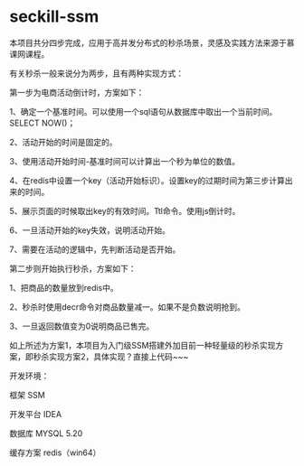 # seckill-ssm
本项目共分四步完成，应用于高并发分布式的秒杀场景，灵感及实践方法来源于慕课网课程。

有关秒杀一般来说分为两步，且有两种实现方式：

第一步为电商活动倒计时，方案如下：

  1、确定一个基准时间。可以使用一个sql语句从数据库中取出一个当前时间。SELECT NOW()；
  
  2、活动开始的时间是固定的。
  
  3、使用活动开始时间-基准时间可以计算出一个秒为单位的数值。
  
  4、在redis中设置一个key（活动开始标识）。设置key的过期时间为第三步计算出来的时间。
  
  5、展示页面的时候取出key的有效时间。Ttl命令。使用js倒计时。
  
  6、一旦活动开始的key失效，说明活动开始。
  
  7、需要在活动的逻辑中，先判断活动是否开始。

第二步则开始执行秒杀，方案如下：

  1、把商品的数量放到redis中。
  
  2、秒杀时使用decr命令对商品数量减一。如果不是负数说明抢到。
  
  3、一旦返回数值变为0说明商品已售完。
  
 如上所述为方案1，本项目为入门级SSM搭建外加目前一种轻量级的秒杀实现方案，即秒杀实现方案2，具体实现？直接上代码~~~

开发环境：

框架 SSM

开发平台 IDEA

数据库 MYSQL 5.20

缓存方案 redis（win64）
